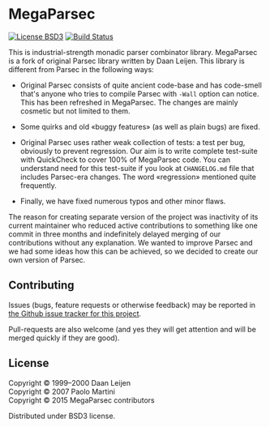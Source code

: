 # MegaParsec

[![License BSD3](https://img.shields.io/badge/license-BSD3-brightgreen.svg)](http://opensource.org/licenses/BSD-3-Clause)
[![Build Status](https://travis-ci.org/mrkkrp/megaparsec.svg?branch=master)](https://travis-ci.org/mrkkrp/megaparsec)

This is industrial-strength monadic parser combinator library. MegaParsec is
a fork of original Parsec library written by Daan Leijen. This library is
different from Parsec in the following ways:

* Original Parsec consists of quite ancient code-base and has code-smell
  that's anyone who tries to compile Parsec with `-Wall` option can
  notice. This has been refreshed in MegaParsec. The changes are mainly
  cosmetic but not limited to them.

* Some quirks and old «buggy features» (as well as plain bugs) are fixed.

* Original Parsec uses rather weak collection of tests: a test per bug,
  obviously to prevent regression. Our aim is to write complete test-suite
  with QuickCheck to cover 100% of MegaParsec code. You can understand need
  for this test-suite if you look at `CHANGELOG.md` file that includes
  Parsec-era changes. The word «regression» mentioned quite frequently.

* Finally, we have fixed numerous typos and other minor flaws.

The reason for creating separate version of the project was inactivity of
its current maintainer who reduced active contributions to something like
one commit in three months and indefinitely delayed merging of our
contributions without any explanation. We wanted to improve Parsec and we
had some ideas how this can be achieved, so we decided to create our own
version of Parsec.

## Contributing

Issues (bugs, feature requests or otherwise feedback) may be reported in
[the Github issue tracker for this project](https://github.com/mrkkrp/megaparsec/issues).

Pull-requests are also welcome (and yes they will get attention and will be
merged quickly if they are good).

## License

Copyright © 1999–2000 Daan Leijen<br>
Copyright © 2007 Paolo Martini<br>
Copyright © 2015 MegaParsec contributors

Distributed under BSD3 license.
